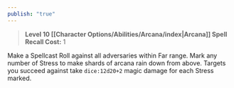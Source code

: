 ```yaml
---
publish: "true"
---
```

> **Level 10 [[Character Options/Abilities/Arcana/index|Arcana]] Spell**
> **Recall Cost:** 1

Make a Spellcast Roll against all adversaries within Far range. Mark any number of Stress to make shards of arcana rain down from above. Targets you succeed against take `dice:12d20+2` magic damage for each Stress marked.
